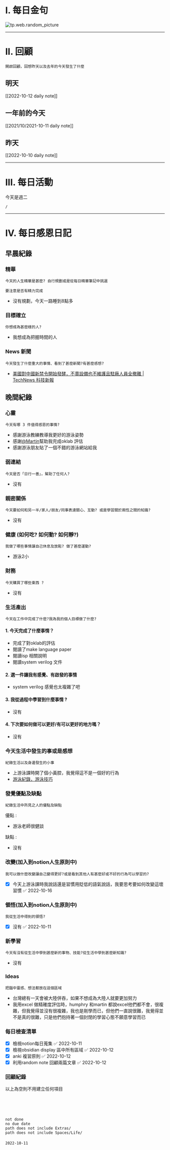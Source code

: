 # I. 每日金句
![tp.web.random_picture](https://images.unsplash.com/photo-1664379489954-2e05688d4238?crop=entropy&cs=tinysrgb&fit=crop&fm=jpg&h=1080&ixid=MnwxfDB8MXxyYW5kb218MHx8fHx8fHx8MTY2NTQ5NzI3OQ&ixlib=rb-1.2.1&q=80&w=1920) 

---

# II. 回顧
```note-brown
開啟回顧，回想昨天以及去年的今天發生了什麼
```

## 明天
[[2022-10-12 daily note]]

## 一年前的今天
[[2021/10/2021-10-11 daily note]]

## 昨天
[[2022-10-10 daily note]] 


---
# III. 每日活動
今天是週二
```ActivityHistory
/

```

---
# IV. 每日感恩日記
## 早晨紀錄
### 精華
```note-brown
今天的人生精華是甚麼? 自行規劃或是從每日精華筆記中挑選
```
```note-red
要注意是否有精力完成
```
- 沒有規劃，今天一路睡到8點多

### 目標確立
```note-brown
你想成為甚麼樣的人?
```
- 我想成為把握時間的人

### News 新聞
```note-brown
今天發生了什麼重大的事情、看到了甚麼新聞?有甚麼感想?
```
- [美國對中國新禁令開始發酵，不賣設備也不維護且駐廠人員全撤離 | TechNews 科技新報](https://finance.technews.tw/2022/10/11/the-new-us-ban-on-china-begins-to-ferment/)

## 晚間紀錄
### 心靈
```note-brown
今天有哪 3 件值得感恩的事情?
```
- 感謝游泳教練教導我更好的游泳姿勢
- 感謝[@Martin](../../../../../Extras/People/@Martin.md)幫助我完成oklab 評估
- 感謝游泳朋友貼了一個不錯的游泳網站給我

### 弱連結
```note-brown
今天是否「日行一善」，幫助了任何人?
```
- 沒有

### 親密關係
```note-brown
今天要如何和另一半/家人/朋友/同事表達關心、互動? 或是學習關於兩性之間的知識?
```
- 沒有

### 健康 (如何吃? 如何動? 如何靜?)
```note-brown
我做了哪些事情讓自己休息及放鬆? 做了甚麼運動?
```
- 游泳2小

### 財務
```note-brown
今天購買了哪些東西 ?
```
- 沒有

### 生活產出
```note-brown
今天在工作中完成了什麼?我為我的個人目標做了什麼?
```
#### 1. 今天完成了什麼事情？ 
- 完成了對oklab的評估
- 閱讀了make language  paper 
- 閱讀isp 相關說明
- 閱讀system verilog 文件

#### 2. 選一件讓我有感覺、有啟發的事情 
- system verilog 感覺也太複雜了吧

#### 3. 我從過程中學習到什麼事情 ? 
- 沒有

#### 4. 下次要如何做可以更好/有可以更好的地方嗎？
- 沒有

### 今天生活中發生的事或是感想
```note-brown
紀錄生活以及身邊發生的小事
```
- 上游泳課時開了個小黃腔，我覺得這不是一個好的行為
- [游泳紀錄，游泳技巧](游泳紀錄，游泳技巧.md)

### 發覺優點及缺點
```note-brown
紀錄生活中所見之人的優點及缺點
```
優點 : 
- 游泳老師很健談

缺點 : 
- 沒有

### 改變(加入到notion人生原則中)
```note-brown
我可以做什麼改變讓自己變得更好?或是看到其他人有甚麼好或不好的行為可以學習的?
```
- [x] 今天上游泳課時我說話還是習慣用貶低的語氣說話，我要思考要如何改變這壞習慣 ✅ 2022-10-16

### 領悟(加入到notion人生原則中)
```note-brown
我從生活中得到的領悟?
```
- [x] 沒有 ✅ 2022-10-11

### 新學習
```note-brown
今天有沒有從生活中學到甚麼新的事物、技能?從生活中學到甚麼新知識?
```
- 沒有

### Ideas
```note-brown
把腦中靈感、想法都放在這個區域
```
- 台灣總有一天會被大陸併吞，如果不想成為大陸人就要更加努力
- 我用excel 做精確度評估時，humphry 和martin 都說excel他們都不會，很複雜，但我覺得並沒有很複雜，我也是剛學而已，但他們一直說很難，我覺得並不是真的很難，只是他們抱持著一個封閉的學習心態不願意學習而已

### 每日檢查清單
- [x] 檢視notion每日蒐集 ✅ 2022-10-11
- [x] 檢視obsidian display 區中所有區域 ✅ 2022-10-12
- [x] anki 複習原則 ✅ 2022-10-12
- [x] 利用random note 回顧兩篇文章 ✅ 2022-10-12
 
### 回顧紀錄

以上為空則不用建立任何項目


###  
```
 
```

###  
#### 
```

```
#### 
```
not done
no due date
path does not include Extras/
path does not include Spaces/Life/
```

#### 

```
2022-10-11
```

